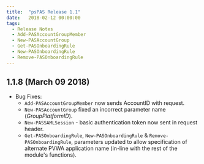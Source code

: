 ```yaml
---
title:  "psPAS Release 1.1"
date:   2018-02-12 00:00:00
tags:
  - Release Notes
  - Add-PASAccountGroupMember
  - New-PASAccountGroup
  - Get-PASOnboardingRule
  - New-PASOnboardingRule
  - Remove-PASOnboardingRule
---
```


## 1.1.8 (March 09 2018)

- Bug Fixes:
  - `Add-PASAccountGroupMember` now sends AccountID with request.
  - `New-PASAccountGroup` fixed an incorrect parameter name (_GroupPlatformID_).
  - `New-PASSAMLSession` - basic authentication token now sent in request header.
  - `Get-PASOnboardingRule`, `New-PASOnboardingRule` & `Remove-PASOnboardingRule`,
    parameters updated to allow specification of alternate PVWA application name
    (in-line with the rest of the module's functions).
